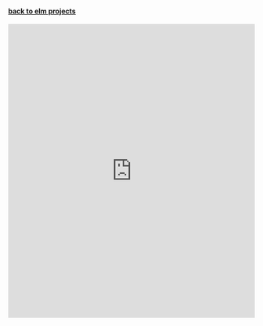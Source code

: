 #### [back to elm projects](elmprojects)
<iframe width="100%" height="600px" style="border:none;background:white;" src="https://macoutreach.rocks/share/db9c120a"></iframe>
